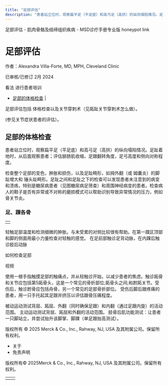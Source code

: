 ```yaml
---
title: "足部评估"
description: "患者站立位时，观察扁平足（平足底）和高弓足（高拱）的纵向塌陷情况。足趾着地时，从后面观察患者；评估腓肠肌收缩，足跟翻转角度，足弓高度和侧向对称程度。"
---
```


﻿足部评估 \- 肌肉骨骼及结缔组织疾病 \- MSD诊疗手册专业版 honeypot link

# 足部评估

作者：Alexandra Villa-Forte, MD, MPH, Cleveland Clinic

已审核/已修订 2月 2024

看法 进行患者培训

- [足部的体格检查](#足部的体格检查_v36967257_zh) \|

足部评估包括 体格检查以及关节穿刺术（见跖趾关节穿刺术怎么做）。

(参见关节症状患者的评估）。

## 足部的体格检查

患者站立位时，观察扁平足（平足底）和高弓足（高拱）的纵向塌陷情况。足趾着地时，从后面观察患者；评估腓肠肌收缩，足跟翻转角度，足弓高度和侧向对称程度。

检查整个足部的变色，肿胀和损伤，以及足趾畸形，如拇外翻（或 姆囊炎）的脚趾增大和 锤头趾畸形。足趾之间和足趾之下的检查可以发现患者未注意到的病变和溃疡，特别是糖尿病患者（见图糖尿病足筛查）和周围神经病变的患者。检查病人的鞋子是否有异常或不对称的磨损模式可以帮助识别导致异常情况的压力，例如 骨关节炎。

### 足、踝各骨

|     |
| --- |
|  |

轻触足部温度和检测细微的肿胀。与未受累的对侧比较很有帮助。在第一蹼区顶部和脚的侧面用最小力量检查对轻触的感觉。 在足前部触诊足背动脉，在内踝后触诊胫后动脉

如何检查足部



视频

使用一根手指触摸足部的触痛点，并从轻触诊开始，以减少患者的焦虑。触诊跖骨和关节应包括第5跖骨头，这是一个常见的骨折部位;跖骨头之间;和跗跖关节。受伤后，触诊跗骨应包括舟骨，另一个常见的足部骨折部位。 受伤后脚后跟疼痛的患者，用一只手托起其足跟并挤压以评估跟骨压痛程度。

被动运动测试背屈、跖屈、外翻（同时确保足跟）和内翻（通过足跟内旋）的活动范围。 主动运动测试背屈、跖屈和外翻的活动范围。 胫骨后肌功能测试：让患者一只脚站立，并尝试抬升该脚掌、脚踝（单足跟抬高测试）。



版权所有 © 2025
Merck & Co., Inc., Rahway, NJ, USA 及其附属公司。保留所有权利。

- 关于
- 免责声明

版权所有© 2025Merck & Co., Inc., Rahway, NJ, USA 及其附属公司。保留所有权利。

|     |     |
| --- | --- |
|  |  |